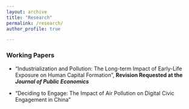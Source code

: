```yaml
---
layout: archive
title: "Research"
permalink: /research/
author_profile: true

---
```



### Working Papers

* “Industrialization and Pollution: The Long-term Impact of Early-Life Exposure on Human Capital Formation”, **Revision Requested at the *Journal of Public Economics*** 

* “Deciding to Engage: The Impact of Air Pollution on Digital Civic Engagement in China”





